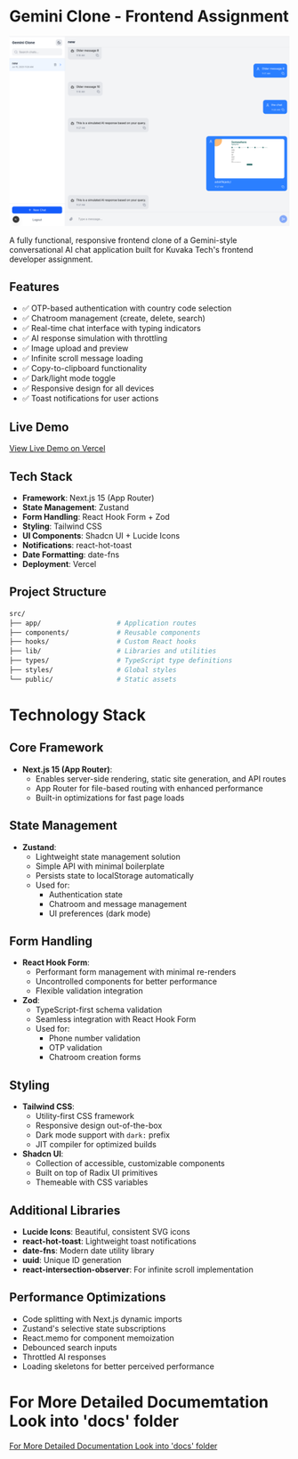 # Gemini Clone - Frontend Assignment

![Gemini Clone Screenshot](./docs/screenshots/dashboard.png)

A fully functional, responsive frontend clone of a Gemini-style conversational AI chat application built for Kuvaka Tech's frontend developer assignment.

## Features

- ✅ OTP-based authentication with country code selection
- ✅ Chatroom management (create, delete, search)
- ✅ Real-time chat interface with typing indicators
- ✅ AI response simulation with throttling
- ✅ Image upload and preview
- ✅ Infinite scroll message loading
- ✅ Copy-to-clipboard functionality
- ✅ Dark/light mode toggle
- ✅ Responsive design for all devices
- ✅ Toast notifications for user actions

## Live Demo

[View Live Demo on Vercel](https://.vercel.app)

## Tech Stack

- **Framework**: Next.js 15 (App Router)
- **State Management**: Zustand
- **Form Handling**: React Hook Form + Zod
- **Styling**: Tailwind CSS
- **UI Components**: Shadcn UI + Lucide Icons
- **Notifications**: react-hot-toast
- **Date Formatting**: date-fns
- **Deployment**: Vercel

## Project Structure

```bash
src/
├── app/                   # Application routes
├── components/            # Reusable components
├── hooks/                 # Custom React hooks
├── lib/                   # Libraries and utilities
├── types/                 # TypeScript type definitions
├── styles/                # Global styles
└── public/                # Static assets
```

# Technology Stack

## Core Framework

- **Next.js 15 (App Router)**:
  - Enables server-side rendering, static site generation, and API routes
  - App Router for file-based routing with enhanced performance
  - Built-in optimizations for fast page loads

## State Management

- **Zustand**:
  - Lightweight state management solution
  - Simple API with minimal boilerplate
  - Persists state to localStorage automatically
  - Used for:
    - Authentication state
    - Chatroom and message management
    - UI preferences (dark mode)

## Form Handling

- **React Hook Form**:
  - Performant form management with minimal re-renders
  - Uncontrolled components for better performance
  - Flexible validation integration
- **Zod**:
  - TypeScript-first schema validation
  - Seamless integration with React Hook Form
  - Used for:
    - Phone number validation
    - OTP validation
    - Chatroom creation forms

## Styling

- **Tailwind CSS**:
  - Utility-first CSS framework
  - Responsive design out-of-the-box
  - Dark mode support with `dark:` prefix
  - JIT compiler for optimized builds
- **Shadcn UI**:
  - Collection of accessible, customizable components
  - Built on top of Radix UI primitives
  - Themeable with CSS variables

## Additional Libraries

- **Lucide Icons**: Beautiful, consistent SVG icons
- **react-hot-toast**: Lightweight toast notifications
- **date-fns**: Modern date utility library
- **uuid**: Unique ID generation
- **react-intersection-observer**: For infinite scroll implementation

## Performance Optimizations

- Code splitting with Next.js dynamic imports
- Zustand's selective state subscriptions
- React.memo for component memoization
- Debounced search inputs
- Throttled AI responses
- Loading skeletons for better perceived performance

# For More Detailed Documemtation Look into 'docs' folder

[For More Detailed Documentation Look into 'docs' folder](./docs/)
